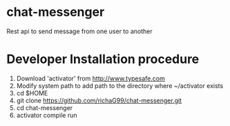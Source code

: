 # chat-messenger
Rest api to send message from one user to another

Developer Installation procedure
================================

1. Download 'activator' from http://www.typesafe.com
2. Modify system path to add path to the directory where ~/activator exists
3. cd $HOME  
4. git clone https://github.com/richaG99/chat-messenger.git
5. cd chat-messenger
6. activator compile run
